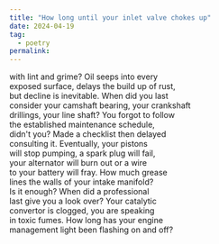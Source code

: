 ```yaml
---
title: "How long until your inlet valve chokes up"
date: 2024-04-19
tag:
  - poetry
permalink:
---
```


with lint and grime? Oil seeps into every    
exposed surface, delays the build up of rust,    
but decline is inevitable. When did you last    
consider your camshaft bearing, your crankshaft   
drillings, your line shaft? You forgot to follow    
the established maintenance schedule,   
didn't you? Made a checklist then delayed   
consulting it. Eventually, your pistons    
will stop pumping, a spark plug will fail,    
your alternator will burn out or a wire     
to your battery will fray. How much grease     
lines the walls of your intake manifold?   
Is it enough? When did a professional   
last give you a look over? Your catalytic   
convertor is clogged, you are speaking   
in toxic fumes. How long has your engine   
management light been flashing on and off?